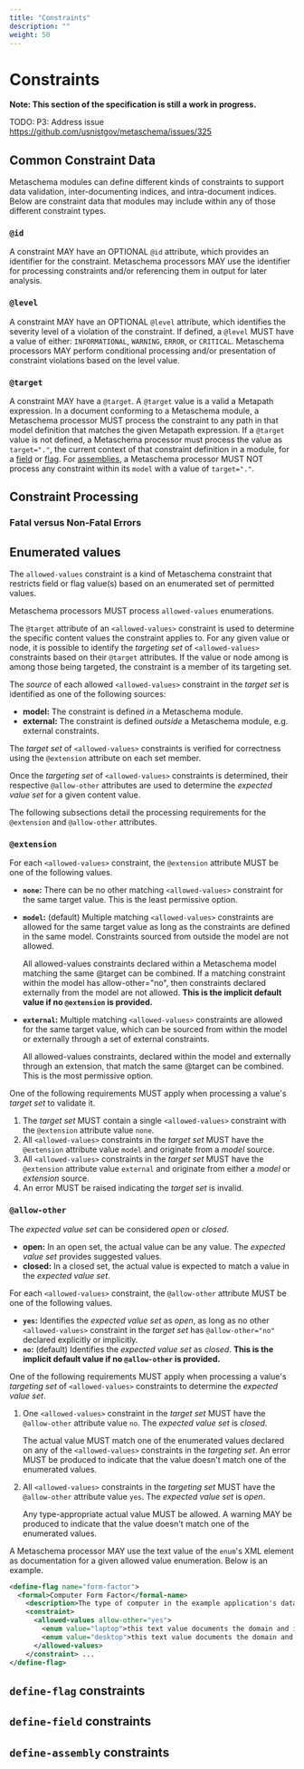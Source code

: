 ```yaml
---
title: "Constraints"
description: ""
weight: 50
---
```


# Constraints

**Note: This section of the specification is still a work in progress.**

TODO: P3: Address issue https://github.com/usnistgov/metaschema/issues/325

## Common Constraint Data

Metaschema modules can define different kinds of constraints to support data validation, inter-documenting indices, and intra-document indices. Below are constraint data that modules may include within any of those different constraint types.

### `@id`

A constraint MAY have an OPTIONAL `@id` attribute, which provides an identifier for the constraint. Metaschema processors MAY use the identifier for processing constraints and/or referencing them in output for later analysis.

### `@level`

A constraint MAY have an OPTIONAL `@level` attribute, which identifies the severity level of a violation of the constraint. If defined, a `@level` MUST have a value of either: `INFORMATIONAL`, `WARNING`, `ERROR`, or `CRITICAL`. Metaschema processors MAY perform conditional processing and/or presentation of constraint violations based on the level value.

### `@target`

A constraint MAY have a `@target`. A `@target` value is a valid a Metapath expression. In a document conforming to a Metaschema module, a Metaschema processor MUST process the constraint to any path in that model definition that matches the given Metapath expression. If a `@target` value is not defined, a Metaschema processor must process the value as `target="."`, the current context of that constraint definition in a module, for a [field](#define-field-constraints) or [flag](#define-flag-constraints). For [assemblies](#define-assembly-constraints), a Metaschema processor MUST NOT process any constraint within its `model` with a value of `target="."`.

## Constraint Processing

### Fatal versus Non-Fatal Errors

## Enumerated values

The `allowed-values` constraint is a kind of Metaschema constraint that restricts field or flag value(s) based on an enumerated set of permitted values.

Metaschema processors MUST process `allowed-values` enumerations.

The `@target` attribute of an `<allowed-values>` constraint is used to determine the specific content values the constraint applies to. For any given value or node, it is possible to identify the *targeting set* of `<allowed-values>` constraints based on their `@target` attributes. If the value or node among is among those being targeted, the constraint is a member of its targeting set.

The *source* of each allowed `<allowed-values>` constraint in the *target set* is identified as one of the following sources:

- **model:** The constraint is defined *in* a Metaschema module.
- **external:** The constraint is defined *outside* a Metaschema module, e.g. external constraints.

The *target set* of `<allowed-values>` constraints is verified for correctness using the `@extension` attribute on each set member.

Once the *targeting set* of `<allowed-values>` constraints is determined, their respective `@allow-other` attributes are used to determine the *expected value set* for a given content value.

The following subsections detail the processing requirements for the `@extension` and `@allow-other` attributes.

### `@extension`

For each `<allowed-values>` constraint, the `@extension` attribute MUST be one of the following values.

- **`none`:** There can be no other matching `<allowed-values>` constraint for the same target value. This is the least permissive option.

- **`model`:** (default) Multiple matching `<allowed-values>` constraints are allowed for the same target value as long as the constraints are defined in the same model. Constraints sourced from outside the model are not allowed.

    All allowed-values constraints declared within a Metaschema model matching the same @target can be combined. If a matching constraint within the model has allow-other="no", then constraints declared externally from the model are not allowed. **This is the implicit default value if no `@extension` is provided.**

- **`external`:** Multiple matching `<allowed-values>` constraints are allowed for the same target value, which can be sourced from within the model or externally through a set of external constraints.

    All allowed-values constraints, declared within the model and externally through an extension, that match the same @target can be combined. This is the most permissive option.

One of the following requirements MUST apply when processing a value's *target set* to validate it.

1. The *target set* MUST contain a single `<allowed-values>` constraint with the `@extension` attribute value `none`.
1. All `<allowed-values>` constraints in the *target set* MUST have the `@extension` attribute value `model` and originate from a *model* source.
1. All `<allowed-values>` constraints in the *target set* MUST have the `@extension` attribute value `external` and originate from either a *model* or *extension* source.
1. An error MUST be raised indicating the *target set* is invalid.

### `@allow-other`

The *expected value set* can be considered *open* or *closed*.

- **open:** In an open set, the actual value can be any value. The *expected value set* provides suggested values.
- **closed:** In a closed set, the actual value is expected to match a value in the *expected value set*.

For each `<allowed-values>` constraint, the `@allow-other` attribute MUST be one of the following values.

- **`yes`:** Identifies the *expected value set* as *open*, as long as no other `<allowed-values>` constraint in the *target set* has `@allow-other="no"` declared explicitly or implicitly.
- **`no`:** (default) Identifies the *expected value set* as *closed*. **This is the implicit default value if no `@allow-other` is provided.**

One of the following requirements MUST apply when processing a value's *targeting set* of `<allowed-values>` constraints to determine the *expected value set*.

1. One `<allowed-values>` constraint in the *target set* MUST have the `@allow-other` attribute value `no`. The *expected value set* is *closed*.

    The actual value MUST match one of the enumerated values declared on any of the `<allowed-values>` constraints in the *targeting set*. An error MUST be produced to indicate that the value doesn't match one of the enumerated values.
    
2. All `<allowed-values>` constraints in the *targeting set* MUST have the `@allow-other` attribute value `yes`.  The *expected value set* is *open*.

    Any type-appropriate actual value MUST be allowed. A warning MAY be produced to indicate that the value doesn't match one of the enumerated values.

A Metaschema processor MAY use the text value of the `enum`'s XML element as documentation for a given allowed value enumeration. Below is an example.

```xml
<define-flag name="form-factor">
  <formal>Computer Form Factor</formal-name>
    <description>The type of computer in the example application's data model.</description>
    <constraint>
      <allowed-values allow-other="yes">
        <enum value="laptop">this text value documents the domain and information model's meaning of a laptop</enum>
        <enum value="desktop">this text value documents the domain and information model's meaning of a desktop</enum>
      </allowed-values>
    </constraint> ...  
</define-flag>
```

## `define-flag` constraints

## `define-field` constraints

## `define-assembly` constraints
